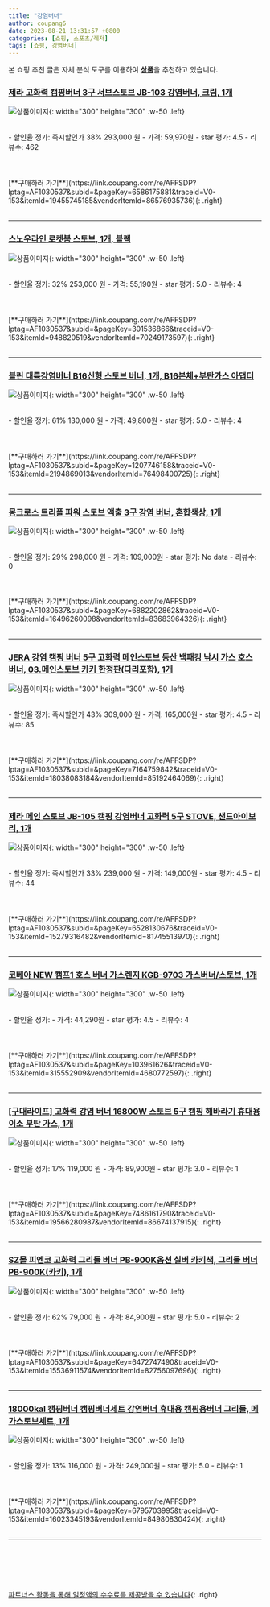 ```yaml
---
title: "강염버너"
author: coupang6
date: 2023-08-21 13:31:57 +0800
categories: [쇼핑, 스포츠/레저]
tags: [쇼핑, 강염버너]
---
```


본 쇼핑 추천 글은 자체 분석 도구를 이용하여 [**상품**](https://link.coupang.com/a/bao1ui)을 추천하고 있습니다.

### [제라 고화력 캠핑버너 3구 서브스토브 JB-103 강염버너, 크림, 1개](https://link.coupang.com/re/AFFSDP?lptag=AF1030537&subid=&pageKey=6586175881&traceid=V0-153&itemId=19455745185&vendorItemId=86576935736)

![상품이미지](https://thumbnail10.coupangcdn.com/thumbnails/remote/230x230ex/image/vendor_inventory/3ac8/b9ac01d0ea1ff5b3cea87c82cf9f574334a1ed1b42b85694935c8031789d.jpg){: width="300" height="300" .w-50 .left}


<br>
- 할인율 정가: 즉시할인가 38%  293,000   원
- 가격: 59,970원
- star 평가: 4.5
- 리뷰수: 462
<br>
<br>
<br>
<br>
[**구매하러 가기**](https://link.coupang.com/re/AFFSDP?lptag=AF1030537&subid=&pageKey=6586175881&traceid=V0-153&itemId=19455745185&vendorItemId=86576935736){: .right}
<br>
<br>

---

### [스노우라인 로켓붐 스토브, 1개, 블랙](https://link.coupang.com/re/AFFSDP?lptag=AF1030537&subid=&pageKey=301536866&traceid=V0-153&itemId=948820519&vendorItemId=70249173597)

![상품이미지](https://thumbnail10.coupangcdn.com/thumbnails/remote/230x230ex/image/retail/images/1744984517897784-0467c615-b1dc-45dc-9e50-ed10820f66bb.jpg){: width="300" height="300" .w-50 .left}


<br>
- 할인율 정가: 32%  253,000   원
- 가격: 55,190원
- star 평가: 5.0
- 리뷰수: 4
<br>
<br>
<br>
<br>
[**구매하러 가기**](https://link.coupang.com/re/AFFSDP?lptag=AF1030537&subid=&pageKey=301536866&traceid=V0-153&itemId=948820519&vendorItemId=70249173597){: .right}
<br>
<br>

---

### [블린 대륙강염버너 B16신형 스토브 버너, 1개, B16본체+부탄가스 아댑터](https://link.coupang.com/re/AFFSDP?lptag=AF1030537&subid=&pageKey=1207746158&traceid=V0-153&itemId=2194869013&vendorItemId=76498400725)

![상품이미지](https://thumbnail9.coupangcdn.com/thumbnails/remote/230x230ex/image/vendor_inventory/d01c/c2a7dee45e3e43af21c2ecd56b2c4c9b39acee4a4031cd157f9a03a8762c.jpg){: width="300" height="300" .w-50 .left}


<br>
- 할인율 정가: 61%  130,000   원
- 가격: 49,800원
- star 평가: 5.0
- 리뷰수: 4
<br>
<br>
<br>
<br>
[**구매하러 가기**](https://link.coupang.com/re/AFFSDP?lptag=AF1030537&subid=&pageKey=1207746158&traceid=V0-153&itemId=2194869013&vendorItemId=76498400725){: .right}
<br>
<br>

---

### [몽크로스 트리플 파워 스토브 액출 3구 강염 버너, 혼합색상, 1개](https://link.coupang.com/re/AFFSDP?lptag=AF1030537&subid=&pageKey=6882202862&traceid=V0-153&itemId=16496260098&vendorItemId=83683964326)

![상품이미지](https://thumbnail8.coupangcdn.com/thumbnails/remote/230x230ex/image/retail/images/2022/10/31/12/5/96b07408-0514-441d-abac-754f2dcbba99.jpg){: width="300" height="300" .w-50 .left}


<br>
- 할인율 정가: 29%  298,000   원
- 가격: 109,000원
- star 평가: No data
- 리뷰수: 0
<br>
<br>
<br>
<br>
[**구매하러 가기**](https://link.coupang.com/re/AFFSDP?lptag=AF1030537&subid=&pageKey=6882202862&traceid=V0-153&itemId=16496260098&vendorItemId=83683964326){: .right}
<br>
<br>

---

### [JERA 강염 캠핑 버너 5구 고화력 메인스토브 등산 백패킹 낚시 가스 호스 버너, 03.메인스토브 카키 한정판(다리포함), 1개](https://link.coupang.com/re/AFFSDP?lptag=AF1030537&subid=&pageKey=7164759842&traceid=V0-153&itemId=18038083184&vendorItemId=85192464069)

![상품이미지](https://thumbnail10.coupangcdn.com/thumbnails/remote/230x230ex/image/vendor_inventory/2161/1b3fcb7848ab4a7ef2874ac1a3982d94169eb7f4a0b63c4e68a4729f8fb8.jpg){: width="300" height="300" .w-50 .left}


<br>
- 할인율 정가: 즉시할인가 43%  309,000   원
- 가격: 165,000원
- star 평가: 4.5
- 리뷰수: 85
<br>
<br>
<br>
<br>
[**구매하러 가기**](https://link.coupang.com/re/AFFSDP?lptag=AF1030537&subid=&pageKey=7164759842&traceid=V0-153&itemId=18038083184&vendorItemId=85192464069){: .right}
<br>
<br>

---

### [제라 메인 스토브 JB-105 캠핑 강염버너 고화력 5구 STOVE, 샌드아이보리, 1개](https://link.coupang.com/re/AFFSDP?lptag=AF1030537&subid=&pageKey=6528130676&traceid=V0-153&itemId=15279316482&vendorItemId=81745513970)

![상품이미지](https://thumbnail9.coupangcdn.com/thumbnails/remote/230x230ex/image/vendor_inventory/eee2/a4d8895e24d448981dc63e72658d3095ba0225bddae6a4781409793bc8a8.jpg){: width="300" height="300" .w-50 .left}


<br>
- 할인율 정가: 즉시할인가 33%  239,000   원
- 가격: 149,000원
- star 평가: 4.5
- 리뷰수: 44
<br>
<br>
<br>
<br>
[**구매하러 가기**](https://link.coupang.com/re/AFFSDP?lptag=AF1030537&subid=&pageKey=6528130676&traceid=V0-153&itemId=15279316482&vendorItemId=81745513970){: .right}
<br>
<br>

---

### [코베아 NEW 캠프1 호스 버너 가스렌지 KGB-9703 가스버너/스토브, 1개](https://link.coupang.com/re/AFFSDP?lptag=AF1030537&subid=&pageKey=103961626&traceid=V0-153&itemId=315552909&vendorItemId=4680772597)

![상품이미지](https://thumbnail6.coupangcdn.com/thumbnails/remote/230x230ex/image/vendor_inventory/6d50/afbd9df2a628d79e992a6cfdfeb390722bd99f83de69e24f7c57b1cf4d31.jpg){: width="300" height="300" .w-50 .left}


<br>
- 할인율 정가: 
- 가격: 44,290원
- star 평가: 4.5
- 리뷰수: 4
<br>
<br>
<br>
<br>
[**구매하러 가기**](https://link.coupang.com/re/AFFSDP?lptag=AF1030537&subid=&pageKey=103961626&traceid=V0-153&itemId=315552909&vendorItemId=4680772597){: .right}
<br>
<br>

---

### [[구대라이프] 고화력 강염 버너 16800W 스토브 5구 캠핑 해바라기 휴대용 이소 부탄 가스, 1개](https://link.coupang.com/re/AFFSDP?lptag=AF1030537&subid=&pageKey=7486161790&traceid=V0-153&itemId=19566280987&vendorItemId=86674137915)

![상품이미지](https://thumbnail7.coupangcdn.com/thumbnails/remote/230x230ex/image/vendor_inventory/9dce/42d159311fa9606cebbc6a2af7c791a8656aae5c1ddfb9e32735c9f63d4d.jpg){: width="300" height="300" .w-50 .left}


<br>
- 할인율 정가: 17%  119,000   원
- 가격: 89,900원
- star 평가: 3.0
- 리뷰수: 1
<br>
<br>
<br>
<br>
[**구매하러 가기**](https://link.coupang.com/re/AFFSDP?lptag=AF1030537&subid=&pageKey=7486161790&traceid=V0-153&itemId=19566280987&vendorItemId=86674137915){: .right}
<br>
<br>

---

### [SZ몰 피엔코 고화력 그리들 버너 PB-900K옵션 실버 카키색, 그리들 버너 PB-900K(카키), 1개](https://link.coupang.com/re/AFFSDP?lptag=AF1030537&subid=&pageKey=6472747490&traceid=V0-153&itemId=15536911574&vendorItemId=82756097696)

![상품이미지](https://thumbnail10.coupangcdn.com/thumbnails/remote/230x230ex/image/vendor_inventory/236c/f3a488dce5efe223db1386146f70e4196dde15e6d0691eee7080046a04c7.jpg){: width="300" height="300" .w-50 .left}


<br>
- 할인율 정가: 62%  79,000   원
- 가격: 84,900원
- star 평가: 5.0
- 리뷰수: 2
<br>
<br>
<br>
<br>
[**구매하러 가기**](https://link.coupang.com/re/AFFSDP?lptag=AF1030537&subid=&pageKey=6472747490&traceid=V0-153&itemId=15536911574&vendorItemId=82756097696){: .right}
<br>
<br>

---

### [18000kal 캠핑버너 캠핑버너세트 강염버너 휴대용 캠핑용버너 그리들, 메가스토브세트, 1개](https://link.coupang.com/re/AFFSDP?lptag=AF1030537&subid=&pageKey=6795703995&traceid=V0-153&itemId=16023345193&vendorItemId=84980830424)

![상품이미지](https://thumbnail6.coupangcdn.com/thumbnails/remote/230x230ex/image/vendor_inventory/b623/20f4a210bba067774e1f8979286ca2547d5e9810d60dd98231a2f0982c40.png){: width="300" height="300" .w-50 .left}


<br>
- 할인율 정가: 13%  116,000   원
- 가격: 249,000원
- star 평가: 5.0
- 리뷰수: 1
<br>
<br>
<br>
<br>
[**구매하러 가기**](https://link.coupang.com/re/AFFSDP?lptag=AF1030537&subid=&pageKey=6795703995&traceid=V0-153&itemId=16023345193&vendorItemId=84980830424){: .right}
<br>
<br>

---
<br><br><br><br><br> [파트너스 활동을 통해 일정액의 수수료를 제공받을 수 있습니다](https://link.coupang.com/a/bao1ui){: .right}
